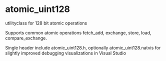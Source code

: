 # atomic_uint128
 utilityclass for 128 bit atomic operations


Supports common atomic operations fetch_add, exchange, store, load, compare_exchange.

Single header include atomic_uint128.h, optionally atomic_uint128.natvis for slightly improved debugging visualizations in Visual Studio
